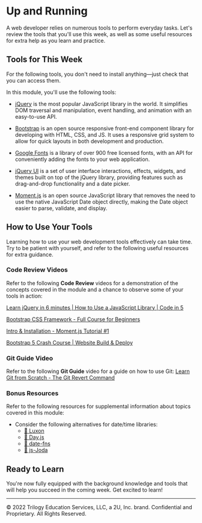 # Up and Running
A web developer relies on numerous tools to perform everyday tasks. Let's review the tools that you'll use this week, as well as some useful resources for extra help as you learn and practice.

## Tools for This Week
For the following tools, you don't need to install anything—just check that you can access them.

In this module, you'll use the following tools:

* [jQuery](https://jquery.com/) is the most popular JavaScript library in the world. It simplifies DOM traversal and manipulation, event handling, and animation with an easy-to-use API.

* [Bootstrap](https://getbootstrap.com/docs/4.5/getting-started/introduction/) is an open source responsive front-end component library for developing with HTML, CSS, and JS. It uses a responsive grid system to allow for quick layouts in both development and production.

* [Google Fonts](https://fonts.google.com/) is a library of over 900 free licensed fonts, with an API for conveniently adding the fonts to your web application.

* [jQuery UI](https://jqueryui.com/) is a set of user interface interactions, effects, widgets, and themes built on top of the jQuery library, providing features such as drag-and-drop functionality and a date picker.

* [Moment.js](https://momentjs.com/) is an open source JavaScript library that removes the need to use the native JavaScript Date object directly, making the Date object easier to parse, validate, and display.

## How to Use Your Tools
Learning how to use your web development tools effectively can take time. Try to be patient with yourself, and refer to the following useful resources for extra guidance.

### Code Review Videos
Refer to the following **Code Review** videos for a demonstration of the concepts covered in the module and a chance to observe some of your tools in action:

[Learn jQuery in 6 minutes | How to Use a JavaScript Library | Code in 5](https://www.youtube.com/watch?v=JjIvF0yikGU)

[Bootstrap CSS Framework - Full Course for Beginners](https://www.youtube.com/watch?v=-qfEOE4vtxE)

[Intro & Installation - Moment.js Tutorial #1](https://www.youtube.com/watch?v=n80RRNS1k64)

[Bootstrap 5 Crash Course | Website Build & Deploy](https://www.youtube.com/watch?v=4sosXZsdy-s)

### Git Guide Video
Refer to the following **Git Guide** video for a guide on how to use Git:
[Learn Git from Scratch - The Git Revert Command](https://www.youtube.com/watch?v=U3uwMr3u2Q4)

### Bonus Resources
Refer to the following resources for supplemental information about topics covered in this module:

* Consider the following alternatives for date/time libraries:
    * [📖 Luxon](https://moment.github.io/luxon/)
    * [📖 Day.js](https://day.js.org/)
    * [📖 date-fns](https://date-fns.org/)
    * [📖 js-Joda](https://js-joda.github.io/js-joda/)

## Ready to Learn
You're now fully equipped with the background knowledge and tools that will help you succeed in the coming week. Get excited to learn!

---
© 2022 Trilogy Education Services, LLC, a 2U, Inc. brand. Confidential and Proprietary. All Rights Reserved.
